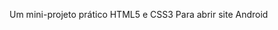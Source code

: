 Um mini-projeto prático HTML5 e CSS3 
<a herf="https://pabudev.github.io/projeto-android/">Para abrir site Android</a>
